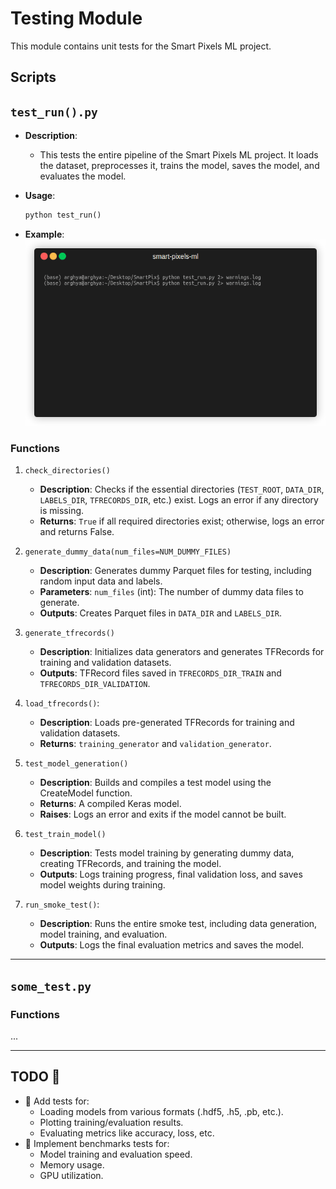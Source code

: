 # Testing Module 

This module contains unit tests for the Smart Pixels ML project.

## Scripts

## `test_run().py`
- **Description**: 
    - This tests the entire pipeline of the Smart Pixels ML project. It loads the dataset, preprocesses it, trains the model, saves the model, and evaluates the model. 

- **Usage**:
    ```python
    python test_run()
    ```

- **Example**:
    ![test_run](Images/test_run.gif)

### Functions
1. `check_directories()`
    - **Description**:
        Checks if the essential directories (`TEST_ROOT`, `DATA_DIR`, `LABELS_DIR`, `TFRECORDS_DIR`, etc.) exist. Logs an error if any directory is missing.
    - **Returns**:
    `True` if all required directories exist; otherwise, logs an error and returns False.

2. `generate_dummy_data(num_files=NUM_DUMMY_FILES)`
    - **Description**:
    Generates dummy Parquet files for testing, including random input data and labels.
    - **Parameters**:
    `num_files` (int): The number of dummy data files to generate.
    - **Outputs**:
    Creates Parquet files in `DATA_DIR` and `LABELS_DIR`.

3. `generate_tfrecords()`
    - **Description**:
        Initializes data generators and generates TFRecords for training and validation datasets.
    - **Outputs**:
        TFRecord files saved in `TFRECORDS_DIR_TRAIN` and `TFRECORDS_DIR_VALIDATION`.

4. `load_tfrecords()`:
    - **Description**:
        Loads pre-generated TFRecords for training and validation datasets.
    - **Returns**:
        `training_generator` and `validation_generator`.

5. `test_model_generation()`
    - **Description**:
        Builds and compiles a test model using the CreateModel function.
    - **Returns**: 
        A compiled Keras model.
    - **Raises**:
        Logs an error and exits if the model cannot be built.

6. `test_train_model()`
    - **Description**:
        Tests model training by generating dummy data, creating TFRecords, and training the model.
    - **Outputs**:
        Logs training progress, final validation loss, and saves model weights during training.

7. `run_smoke_test()`:
    - **Description**:
        Runs the entire smoke test, including data generation, model training, and evaluation.
    - **Outputs**:
        Logs the final evaluation metrics and saves the model.
---
## `some_test.py`
### Functions
...

---

## TODO 📝
 - 🔄 Add tests for:
    - Loading models from various formats (.hdf5, .h5, .pb, etc.).
    - Plotting training/evaluation results.
    - Evaluating metrics like accuracy, loss, etc.
 - 🚀 Implement benchmarks tests for:
    - Model training and evaluation speed.
    - Memory usage.
    - GPU utilization.
